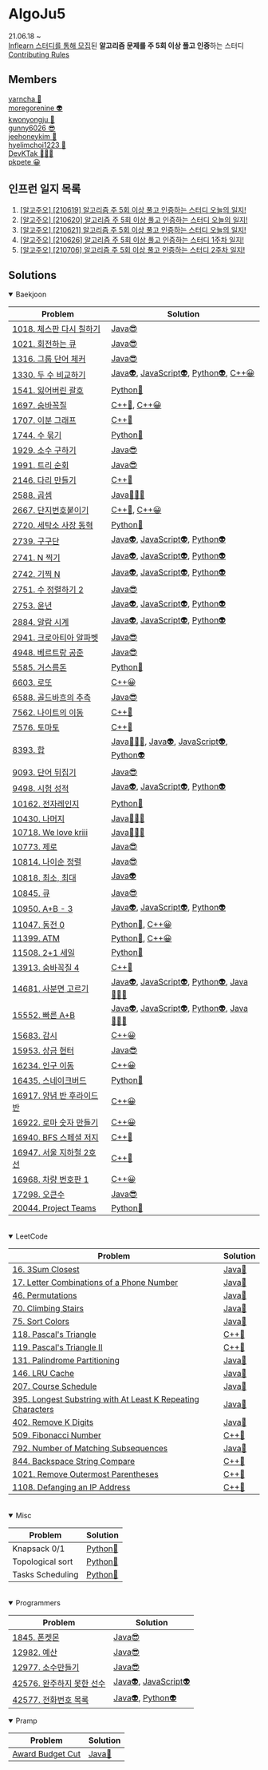 
**AlgoJu5**
===========

21.06.18 ~    
[Inflearn 스터디를 통해 모집](https://www.inflearn.com/studies/233493)된 **알고리즘 문제를 주 5회 이상 풀고 인증**하는 스터디   
[Contributing Rules](./CONTRIBUTING.md)

## Members

[yarncha 🐽](https://github.com/yarncha)<br/>
[moregorenine 👽](https://github.com/moregorenine)<br/>
[kwonyongju 🐧](https://github.com/kwonyongju)<br/>
[gunny6026 😎](https://github.com/gunny6026)<br/>
[jeehoneykim 🐝](https://github.com/jeehoneykim)<br/>
[hyelimchoi1223 🐳](https://github.com/hyelimchoi1223)<br/>
[DevKTak 🏋🏽‍♂️](https://github.com/devktak)<br/>
[pkpete 😀](https://github.com/pkpete)<br/>

## 인프런 일지 목록

1. [[알고주오] [210619] 알고리즘 주 5회 이상 풀고 인증하는 스터디 오늘의 일지!](https://www.inflearn.com/blogs/576)
2. [[알고주오] [210620] 알고리즘 주 5회 이상 풀고 인증하는 스터디 오늘의 일지!](https://www.inflearn.com/blogs/603)
3. [[알고주오] [210621] 알고리즘 주 5회 이상 풀고 인증하는 스터디 오늘의 일지!](https://www.inflearn.com/blogs/606)
4. [[알고주오] [210626] 알고리즘 주 5회 이상 풀고 인증하는 스터디 1주차 일지!](https://www.inflearn.com/blogs/674)
5. [[알고주오] [210706] 알고리즘 주 5회 이상 풀고 인증하는 스터디 2주차 일지!](https://www.inflearn.com/blogs/771)

## Solutions

<details open>
<summary>Baekjoon</summary>
<div markdown="1">

|Problem|Solution|
|------|---|
|[1018. 체스판 다시 칠하기](https://www.acmicpc.net/problem/1018)|[Java😎](./week02-210627-210703/gunny6026/baekjoon/%EC%B2%B4%EC%8A%A4%ED%8C%90%EB%8B%A4%EC%8B%9C%EC%B9%A0%ED%95%98%EA%B8%B0_1018.java)|
|[1021. 회전하는 큐](https://www.acmicpc.net/problem/1021)|[Java😎](./week02-210627-210703/gunny6026/baekjoon/%ED%9A%8C%EC%A0%84%ED%95%98%EB%8A%94%ED%81%90_1021.java)|
|[1316. 그룹 단어 체커](https://www.acmicpc.net/problem/1316)|[Java😎](./week01-210619-210625/gunny6026/src/baekjoon/그룹단어체커_1316.java)|
|[1330. 두 수 비교하기](https://www.acmicpc.net/problem/1330)|[Java👽](./week01-210619-210625/moregorenine/baekjoon/step2_if/q1_1330_compare/Main.java), [JavaScript👽](./week01-210619-210625/moregorenine/baekjoon/step2_if/q1_1330_compare/main.js), [Python👽](./week01-210619-210625/moregorenine/baekjoon/step2_if/q1_1330_compare/main.py), [C++😀](./week01-210619-210625/pkpete/1330.cpp)|
|[1541. 잃어버린 괄호](https://www.acmicpc.net/problem/1541)|[Python🐳](./week02-210627-210703/hyelimchoi1223/%5B%EB%B0%B1%EC%A4%80%5D1541/solved.py)|
|[1697. 숨바꼭질](https://www.acmicpc.net/problem/1697)|[C++🐽](./week02-210627-210703/yarncha/baekjoon/1697.cpp), [C++😀](./week02-210627-210703/pkpete/1697.cpp)|
|[1707. 이분 그래프](https://www.acmicpc.net/problem/1707)|[C++🐽](./week01-210619-210625/yarncha/baekjoon/1707.cpp)|
|[1744. 수 묶기](https://www.acmicpc.net/problem/1744)|[Python🐳](./week02-210627-210703/hyelimchoi1223/%5B%EB%B0%B1%EC%A4%80%5D1744/solved.py)|
|[1929. 소수 구하기](https://www.acmicpc.net/problem/1929)|[Java😎](./week02-210627-210703/gunny6026/baekjoon/%EC%86%8C%EC%88%98%EA%B5%AC%ED%95%98%EA%B8%B0_1929.java)|
|[1991. 트리 순회](https://www.acmicpc.net/problem/1991)|[Java😎](./week02-210627-210703/gunny6026/baekjoon/트리순회_1991.java)|
|[2146. 다리 만들기](https://www.acmicpc.net/problem/2146)|[C++🐽](./week02-210627-210703/yarncha/baekjoon/2146.cpp)|
|[2588. 곱셈](https://www.acmicpc.net/problem/2588)|[Java🏋🏽‍♂️](./week01-210619-210625/kyungtak/%5B%EB%B0%B1%EC%A4%80%5D%20%EB%8B%A8%EA%B3%84%EB%B3%84%EB%A1%9C%20%ED%92%80%EC%96%B4%EB%B3%B4%EA%B8%B0/Level%201/bj_02588.java)|
|[2667. 단지번호붙이기](https://www.acmicpc.net/problem/2667)|[C++🐽](./week01-210619-210625/yarncha/baekjoon/2667.cpp), [C++😀](./week01-210619-210625/pkpete/2667.cpp)|
|[2720. 세탁소 사장 동혁](https://www.acmicpc.net/problem/2720)|[Python🐳](./week01-210619-210625/hyelimchoi1223/%5B백준%5D2720/solved.py)|
|[2739. 구구단](https://www.acmicpc.net/problem/2739)|[Java👽](./week02-210627-210703/moregorenine/baekjoon/step3_for/q1_2739/Main.java), [JavaScript👽](./week02-210627-210703/moregorenine/baekjoon/step3_for/q1_2739/Main.js), [Python👽](./week02-210627-210703/moregorenine/baekjoon/step3_for/q1_2739/Main.py)|
|[2741. N 찍기](https://www.acmicpc.net/problem/2741)|[Java👽](./week02-210627-210703/moregorenine/baekjoon/step3_for/q5_2741/Main.java), [JavaScript👽](./week02-210627-210703/moregorenine/baekjoon/step3_for/q5_2741/Main.js), [Python👽](./week02-210627-210703/moregorenine/baekjoon/step3_for/q5_2741/Main.py)|
|[2742. 기찍 N](https://www.acmicpc.net/problem/2742)|[Java👽](./week02-210627-210703/moregorenine/baekjoon/step3_for/q6_2742/Main.java), [JavaScript👽](./week02-210627-210703/moregorenine/baekjoon/step3_for/q6_2742/Main.js), [Python👽](./week02-210627-210703/moregorenine/baekjoon/step3_for/q6_2742/Main.py)|
|[2751. 수 정렬하기 2](https://www.acmicpc.net/problem/2751)|[Java😎](./week01-210619-210625/gunny6026/src/baekjoon/%EC%88%98%EC%A0%95%EB%A0%AC%ED%95%98%EA%B8%B02_2751.java)|
|[2753. 윤년](https://www.acmicpc.net/problem/2753)|[Java👽](./week01-210619-210625/moregorenine/baekjoon/step2_if/q3_2753_leap_year/Main.java), [JavaScript👽](./week01-210619-210625/moregorenine/baekjoon/step2_if/q3_2753_leap_year/main.js), [Python👽](./week01-210619-210625/moregorenine/baekjoon/step2_if/q3_2753_leap_year/main.py)|
|[2884. 알람 시계](https://www.acmicpc.net/problem/2884)|[Java👽](./week01-210619-210625/moregorenine/baekjoon/step2_if/q5_2884_alarm_clock/Main.java), [JavaScript👽](./week01-210619-210625/moregorenine/baekjoon/step2_if/q5_2884_alarm_clock/main.js), [Python👽](./week01-210619-210625/moregorenine/baekjoon/step2_if/q5_2884_alarm_clock/main.py)|
|[2941. 크로아티아 알파벳](https://www.acmicpc.net/problem/2941)|[Java😎](./week01-210619-210625/gunny6026/src/baekjoon/크로아티아_알파벳_2941.java)|
|[4948. 베르트랑 공준](https://www.acmicpc.net/problem/4948)|[Java😎](./week02-210627-210703/gunny6026/baekjoon/베르트랑_공준_4948.java)|
|[5585. 거스름돈](https://www.acmicpc.net/problem/5585)|[Python🐳](./week01-210619-210625/hyelimchoi1223/%5B%EB%B0%B1%EC%A4%80%5D5585/solved.py)|
|[6603. 로또](https://www.acmicpc.net/problem/6603)|[C++😀](./week01-210619-210625/pkpete/6603.cpp)|
|[6588. 골드바흐의 추측](https://www.acmicpc.net/problem/6588)|[Java😎](./week02-210627-210703/gunny6026/baekjoon/%EA%B3%A8%EB%93%9C%EB%B0%94%ED%9D%90%EC%9D%98%EC%B6%94%EC%B8%A1_6588.java)|
|[7562. 나이트의 이동](https://www.acmicpc.net/problem/7562)|[C++🐽](./week01-210619-210625/yarncha/baekjoon/7562.cpp)|
|[7576. 토마토](https://www.acmicpc.net/problem/7576)|[C++🐽](./week01-210619-210625/yarncha/baekjoon/7576.cpp)|
|[8393. 합](https://www.acmicpc.net/problem/8393)|[Java🏋🏽‍♂️](./week01-210619-210625/kyungtak/%5B백준%5D%20단계별로%20풀어보기/Level%203/bj_08393.java), [Java👽](./week02-210627-210703/moregorenine/baekjoon/step3_for/q3_8393/Main.java), [JavaScript👽](./week02-210627-210703/moregorenine/baekjoon/step3_for/q3_8393/main.js), [Python👽](./week02-210627-210703/moregorenine/baekjoon/step3_for/q3_8393/main.py)|
|[9093. 단어 뒤집기](https://www.acmicpc.net/problem/9093)|[Java😎](./week01-210619-210625/gunny6026/src/baekjoon/Main_9093.java)|
|[9498. 시험 성적](https://www.acmicpc.net/problem/9498)|[Java👽](./week01-210619-210625/moregorenine/baekjoon/step2_if/q2_9498_test_score/Main.java), [JavaScript👽](./week01-210619-210625/moregorenine/baekjoon/step2_if/q2_9498_test_score/main.js), [Python👽](./week01-210619-210625/moregorenine/baekjoon/step2_if/q2_9498_test_score/main.py)|
|[10162. 전자레인지](https://www.acmicpc.net/problem/10162)|[Python🐳](./week01-210619-210625/hyelimchoi1223/%5B백준%5D10162/solved.py)
|[10430. 나머지](https://www.acmicpc.net/problem/10430)|[Java🏋🏽‍♂️](./week01-210619-210625/kyungtak/%5B%EB%B0%B1%EC%A4%80%5D%20%EB%8B%A8%EA%B3%84%EB%B3%84%EB%A1%9C%20%ED%92%80%EC%96%B4%EB%B3%B4%EA%B8%B0/Level%201/bj_10430.java)
|[10718. We love kriii](https://www.acmicpc.net/problem/10718)|[Java🏋🏽‍♂️](./week01-210619-210625/kyungtak/%5B%EB%B0%B1%EC%A4%80%5D%20%EB%8B%A8%EA%B3%84%EB%B3%84%EB%A1%9C%20%ED%92%80%EC%96%B4%EB%B3%B4%EA%B8%B0/Level%201/bj_10718.java)
|[10773. 제로](https://www.acmicpc.net/problem/10773)|[Java😎](./week01-210619-210625/gunny6026/src/baekjoon/Main_10773.java)
|[10814. 나이순 정렬](https://www.acmicpc.net/problem/10814)|[Java😎](./week02-210627-210703/gunny6026/baekjoon/%EB%82%98%EC%9D%B4%EC%88%9C%EC%A0%95%EB%A0%AC_10814.java)|
|[10818. 최소, 최대](https://www.acmicpc.net/problem/10818)|[Java👽](./week03-210704-210710/moregorenine/baekjoon/step5_array/q1_10818/Main.java)|
|[10845. 큐](https://www.acmicpc.net/problem/10845)|[Java😎](./week02-210627-210703/gunny6026/baekjoon/큐_10845.java)
|[10950. A+B - 3](https://www.acmicpc.net/problem/10950)|[Java👽](./week02-210627-210703/moregorenine/baekjoon/step3_for/q2_10950/Main.java), [JavaScript👽](./week02-210627-210703/moregorenine/baekjoon/step3_for/q2_10950/main.js), [Python👽](./week02-210627-210703/moregorenine/baekjoon/step3_for/q2_10950/main.py)|
|[11047. 동전 0](https://www.acmicpc.net/problem/11047)|[Python🐳](./week01-210619-210625/hyelimchoi1223/%5B%EB%B0%B1%EC%A4%80%5D11047/solved.py), [C++😀](./week01-210619-210625/pkpete/11047.cpp)|
|[11399. ATM](https://www.acmicpc.net/problem/11399)|[Python🐳](./week01-210619-210625/hyelimchoi1223/%5B%EB%B0%B1%EC%A4%80%5D11399/solved.py), [C++😀](./week01-210619-210625/pkpete/11047.cpp)|
|[11508. 2+1 세일](https://www.acmicpc.net/problem/11508)|[Python🐳](./week02-210627-210703/hyelimchoi1223/%5B%EB%B0%B1%EC%A4%80%5D11508/solved.py)
|[13913. 숨바꼭질 4](https://www.acmicpc.net/problem/13913)|[C++🐽](./week02-210627-210703/yarncha/baekjoon/13913.cpp)|
|[14681. 사분면 고르기](https://www.acmicpc.net/problem/14681)|[Java👽](./week01-210619-210625/moregorenine/baekjoon/step2_if/q4_14681_quadrant_n/Main.java), [JavaScript👽](./week01-210619-210625/moregorenine/baekjoon/step2_if/q4_14681_quadrant_n/main.js), [Python👽](./week01-210619-210625/moregorenine/baekjoon/step2_if/q4_14681_quadrant_n/main.py), [Java🏋🏽‍♂️](./week01-210619-210625/kyungtak/%5B백준%5D%20단계별로%20풀어보기/Level%202/bj_14681.java)|
|[15552. 빠른 A+B](https://www.acmicpc.net/problem/15552)|[Java👽](./week02-210627-210703/moregorenine/baekjoon/step3_for/q4_15552/Main.java), [JavaScript👽](./week02-210627-210703/moregorenine/baekjoon/step3_for/q4_15552/main.js), [Python👽](./week02-210627-210703/moregorenine/baekjoon/step3_for/q4_15552/main.py), [Java🏋🏽‍♂️](./week02-210627-210703/kyungtak/%5B%EB%B0%B1%EC%A4%80%5D%20%EB%8B%A8%EA%B3%84%EB%B3%84%EB%A1%9C%20%ED%92%80%EC%96%B4%EB%B3%B4%EA%B8%B0/Level%203/bj_15552.java)|
|[15683. 감시](https://www.acmicpc.net/problem/15683)|[C++😀](./week02-210627-210703/pkpete/15683.cpp)|
|[15953. 상금 헌터](https://www.acmicpc.net/problem/15953)|[Java😎](./week01-210619-210625/gunny6026/src/baekjoon/%EC%83%81%EA%B8%88_%ED%97%8C%ED%84%B0_15953.java)|
|[16234. 인구 이동](https://www.acmicpc.net/problem/16234)|[C++😀](./week02-210627-210703/pkpete/16234.cpp)|
|[16435. 스네이크버드](https://www.acmicpc.net/problem/16435)|[Python🐳](./week02-210627-210703/hyelimchoi1223/%5B%EB%B0%B1%EC%A4%80%5D16435/solved.py)
|[16917. 양념 반 후라이드 반](https://www.acmicpc.net/problem/16917)|[C++😀](./week02-210627-210703/pkpete/16917.cpp)|
|[16922. 로마 숫자 만들기](https://www.acmicpc.net/problem/16922)|[C++😀](./week02-210627-210703/pkpete/16922.cpp)|
|[16940. BFS 스페셜 저지](https://www.acmicpc.net/problem/16940)|[C++🐽](./week02-210627-210703/yarncha/baekjoon/16940.cpp)|
|[16947. 서울 지하철 2호선](https://www.acmicpc.net/problem/16947)|[C++🐽](./week01-210619-210625/yarncha/baekjoon/16947.cpp)|
|[16968. 차량 번호판 1](https://www.acmicpc.net/problem/16968)|[C++😀](./week02-210627-210703/pkpete/16968.cpp)|
|[17298. 오큰수](https://www.acmicpc.net/problem/17298)|[Java😎](./week01-210619-210625/gunny6026/src/baekjoon/Main_17298.java)|
|[20044. Project Teams](https://www.acmicpc.net/problem/20044)|[Python🐳](./week02-210627-210703/hyelimchoi1223/%5B백준%5D20049/solved.py)

</div>
</details>

<br/>

<details open>
<summary>LeetCode</summary>
<div markdown="1">

|Problem|Solution|
|------|---|
|[16. 3Sum Closest](https://leetcode.com/problems/3sum-closest/)|[Java🐧](./week02-210627-210703/kwonyongju/16.%203Sum%20Closest/solution.java)|
|[17. Letter Combinations of a Phone Number](https://leetcode.com/problems/letter-combinations-of-a-phone-number/)|[Java🐧](./week02-210627-210703/kwonyongju/17.%20Letter%20Combinations%20of%20a%20Phone%20Number/Solution.java)|
|[46. Permutations](https://leetcode.com/problems/permutations/)|[Java🐧](./week01-210619-210625/kwonyongju/46.%20Permutations/solution.java)|
|[70. Climbing Stairs](https://leetcode.com/problems/climbing-stairs/)|[Java🐧](./week01-210619-210625/kwonyongju/70.Climbing%20Stairs/solution.java)|
|[75. Sort Colors](https://leetcode.com/problems/sort-colors/)|[Java🐧](./week01-210619-210625/kwonyongju/75.%20Sort%20Colors/solution.java)|
|[118. Pascal's Triangle](https://leetcode.com/problems/pascals-triangle/)|[C++🐽](./week02-210627-210703/yarncha/leetcode/118.cpp)|
|[119. Pascal's Triangle II](https://leetcode.com/problems/pascals-triangle-ii/)|[C++🐽](./week02-210627-210703/yarncha/leetcode/119.cpp)|
|[131. Palindrome Partitioning](https://leetcode.com/problems/palindrome-partitioning/)|[Java🐧](./week01-210619-210625/kwonyongju/131.%20Palindrome%20Partitioning/solution.java)|
|[146. LRU Cache](https://leetcode.com/problems/lru-cache/)|[Java🐧](./week02-210627-210703/kwonyongju/146.%20LRU%20Cache/Solution.java)|
|[207. Course Schedule](https://leetcode.com/problems/course-schedule/)|[Java🐧](./week02-210627-210703/kwonyongju/207.%20Course%20Schedule/Solution.java)|
|[395. Longest Substring with At Least K Repeating Characters](https://leetcode.com/problems/longest-substring-with-at-least-k-repeating-characters/)|[Java🐧](./week02-210627-210703/kwonyongju/395.%20Longest%20Substring%20with%20At%20Least%20K%20Repeating%20Characters/Solution.java)|
|[402. Remove K Digits](https://leetcode.com/problems/remove-k-digits/)|[Java🐧](./week03-210704-210710/kwonyongju/leetcode/402.%20Remove%20K%20Digits/Solution.java)|
|[509. Fibonacci Number](https://leetcode.com/problems/fibonacci-number/)|[C++🐽](./week02-210627-210703/yarncha/leetcode/509.cpp)|
|[792. Number of Matching Subsequences](https://leetcode.com/problems/number-of-matching-subsequences/)|[Java🐧](./week01-210619-210625/kwonyongju/792.%20Number%20of%20Matchig%20Subsequences/solution.java)|
|[844. Backspace String Compare](https://leetcode.com/problems/backspace-string-compare/)|[C++🐽](./week01-210619-210625/yarncha/leetcode/844.cpp)|
|[1021. Remove Outermost Parentheses](https://leetcode.com/problems/remove-outermost-parentheses/)|[C++🐽](./week01-210619-210625/yarncha/leetcode/1021.cpp)|
|[1108. Defanging an IP Address](https://leetcode.com/problems/defanging-an-ip-address/)|[C++🐽](./week03-210704-210710/yarncha/leetcode/1108.cpp)|

</div>
</details>

<br/>

<details open>
<summary>Misc</summary>
<div markdown="1">

|Problem|Solution|
|------|---|
|Knapsack 0/1|[Python🐝](https://github.com/jeehoneykim/piranesi-in-grinding-interviews/blob/master/statues/a-merchant-with-the-knapsack.md)|
|Topological sort|[Python🐝](https://github.com/jeehoneykim/piranesi-in-grinding-interviews/blob/master/statues/an-alchemist-with-pots.md)|
|Tasks Scheduling|[Python🐝](https://github.com/jeehoneykim/piranesi-in-grinding-interviews/blob/master/statues/me-with-scheduler.md)|  
</div>
</details>

<br/>

<details open>
<summary>Programmers</summary>
<div markdown="1">

|Problem|Solution|
|------|---|
|[1845. 폰켓몬](https://programmers.co.kr/learn/courses/30/lessons/1845)|[Java😎](./week01-210619-210625/gunny6026/src/programmers/%ED%8F%B0%EC%BC%93%EB%AA%AC.java)|
|[12982. 예산](https://programmers.co.kr/learn/courses/30/lessons/12982)|[Java😎](./week01-210619-210625/gunny6026/src/programmers/예산.java)|
|[12977. 소수만들기](https://programmers.co.kr/learn/courses/30/lessons/12977)|[Java😎](./week02-210627-210703/gunny6026/ps/programmers/소수만들기.java)|
|[42576. 완주하지 못한 선수](https://programmers.co.kr/learn/courses/30/lessons/42576)|[Java👽](./week01-210619-210625/moregorenine/programmers/hash/player/Solution.java), [JavaScript👽](./week02-210627-210703/moregorenine/programmers/hash/ls_42576/solution.js)|
|[42577. 전화번호 목록](https://programmers.co.kr/learn/courses/30/lessons/42577)|[Java👽](./week03-210704-210710/moregorenine/programmers/hash/ls_42577/Solution.java), [Python👽](./week03-210704-210710/moregorenine/programmers/hash/ls_42577/solution.py)|


<details open>
<summary>Pramp</summary>
<div markdown="1">

|Problem|Solution|
|------|---|
|[Award Budget Cut](https://codereview.stackexchange.com/questions/194272/award-budget-cuts-implementation-in-java)|[Java🐧](./week03-210704-210710/kwonyongju/pramp/Award%20Budget%20Cut/Solution.java)|

</div>
</details>

<br/>
